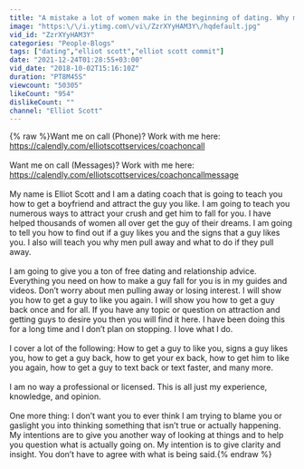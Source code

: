 ```yaml
---
title: "A mistake a lot of women make in the beginning of dating. Why men may pull away"
image: "https:\/\/i.ytimg.com\/vi\/ZzrXYyHAM3Y\/hqdefault.jpg"
vid_id: "ZzrXYyHAM3Y"
categories: "People-Blogs"
tags: ["dating","elliot scott","elliot scott commit"]
date: "2021-12-24T01:28:55+03:00"
vid_date: "2018-10-02T15:16:10Z"
duration: "PT8M45S"
viewcount: "50305"
likeCount: "954"
dislikeCount: ""
channel: "Elliot Scott"
---
```

{% raw %}Want me on call (Phone)? Work with me here: <a rel="nofollow" target="blank" href="https://calendly.com/elliotscottservices/coachoncall">https://calendly.com/elliotscottservices/coachoncall</a><br /><br />Want me on call (Messages)? Work with me here: <a rel="nofollow" target="blank" href="https://calendly.com/elliotscottservices/coachoncallmessage">https://calendly.com/elliotscottservices/coachoncallmessage</a><br /><br />My name is Elliot Scott and I am a dating coach that is going to teach you how to get a boyfriend and attract the guy you like. I am going to teach you numerous ways to attract your crush and get him to fall for you. I have helped thousands of women all over get the guy of their dreams. I am going to tell you how to find out if a guy likes you and the signs that a guy likes you. I also will teach you why men pull away and what to do if they pull away. <br /><br />I am going to give you a ton of free dating and relationship advice. Everything you need on how to make a guy fall for you is in my guides and videos. Don’t worry about men pulling away or losing interest. I will show you how to get a guy to like you again. I will show you how to get a guy back once and for all. If you have any topic or question on attraction and getting guys to desire you then you will find it here. I have been doing this for a long time and I don’t plan on stopping. I love what I do.<br /><br />I cover a lot of the following: How to get a guy to like you, signs a guy likes you, how to get a guy back, how to get your ex back, how to get him to like you again, how to get a guy to text back or text faster, and many more.<br /><br />I am no way a professional or licensed. This is all just my experience, knowledge, and opinion.<br /><br />One more thing: I don’t want you to ever think I am trying to blame you or gaslight you into thinking something that isn’t true or actually happening. My intentions are to give you another way of looking at things and to help you question what is actually going on. My intention is to give clarity and insight. You don’t have to agree with what is being said.{% endraw %}
